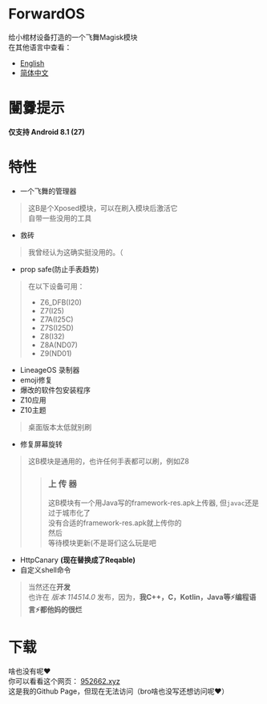 # ForwardOS
给小棺材设备打造的一个飞舞Magisk模块<br>
在其他语言中查看：<br>
- [English](README.md)
- [简体中文](README_zh.md)
# 闦釁提示
**仅支持 Android 8.1 (27)**
# 特性
- 一个飞舞的管理器
> 这B是个Xposed模块，可以在刷入模块后激活它<br>
> 自带一些没用的工具
- 救砖
> 我曾经认为这确实挺没用的。（
- prop safe(防止手表趋势)
> 在以下设备可用：
> - Z6_DFB(I20)
> - Z7(I25)
> - Z7A(I25C)
> - Z7S(I25D)
> - Z8(I32)
> - Z8A(ND07)
> - Z9(ND01)
- LineageOS 录制器
- emoji修复
- 爆改的软件包安装程序
- Z10应用
- Z10主题
> 桌面版本太低就别刷
- 修复屏幕旋转
> 这B模块是通用的，也许任何手表都可以刷，例如Z8
>> ### 上   传   器
>> 这B模块有一个用Java写的framework-res.apk上传器, 但`javac`还是过于城市化了<br>
>> 没有合适的framework-res.apk就上传你的<br>
>> 然后<br>
>> 等待模块更新(不是哥们这么玩是吧
- HttpCanary **(现在替换成了Reqable)**
- 自定义shell命令
> 当然还在**开发**<br>
> 也许在 *版本 114514.0* 发布，因为，**我C++，C，Kotlin，Java等⚡️编程语言⚡️都他妈的很烂**
# 下载
啥也没有呢❤️<br>
你可以看看这个网页： [952662.xyz](952662.xyz)<br>
这是我的Github Page，但现在无法访问（bro啥也没写还想访问呢❤️）
